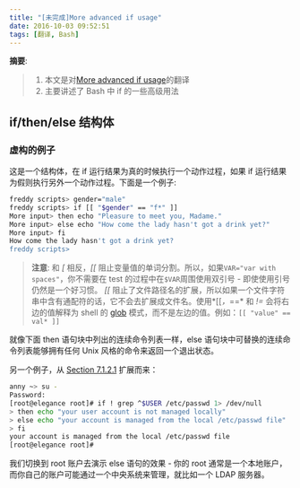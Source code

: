 ```yaml
---
title: "[未完成]More advanced if usage"
date: 2016-10-03 09:52:51
tags: [翻译, Bash]
---
```


__摘要__:

> 1. 本文是对[More advanced if usage](http://tldp.org/LDP/Bash-Beginners-Guide/html/sect_07_02.html)的翻译
> 2. 主要讲述了 Bash 中 if 的一些高级用法


<!--more-->

## if/then/else 结构体

### 虚构的例子

这是一个结构体，在 if 运行结果为真的时候执行一个动作过程，如果 if 运行结果为假则执行另外一个动作过程。下面是一个例子:


```sh
freddy scripts> gender="male"
freddy scripts> if [[ "$gender" == "f*" ]]
More input> then echo "Pleasure to meet you, Madame."
More input> else echo "How come the lady hasn't got a drink yet?"
More input> fi
How come the lady hasn't got a drink yet?
freddy scripts>
```

> __注意__:
> 和 *[* 相反，*[[* 阻止变量值的单词分割。所以，如果`VAR="var with spaces"`，你不需要在 test 的过程中在`$VAR`周围使用双引号 - 即使使用引号仍然是一个好习惯。 *[[* 阻止了文件路径名的扩展，所以如果一个文件字符串中含有通配符的话，它不会去扩展成文件名。使用*[[*，*==* 和 *!=* 会将右边的值解释为 shell 的 [glob](http://tldp.org/LDP/GNU-Linux-Tools-Summary/html/x11655.htm) 模式，而不是左边的值。例如：`[[ "value" == val* ]]`

就像下面 then 语句块中列出的连续命令列表一样，else 语句块中可替换的连续命令列表能够拥有任何 Unix 风格的命令来返回一个退出状态。

另一个例子，从 [ Section 7.1.2.1](http://tldp.org/LDP/Bash-Beginners-Guide/html/sect_07_01.html#sect_07_01_02_01) 扩展而来：

```sh
anny ~> su -
Password:
[root@elegance root]# if ! grep ^$USER /etc/passwd 1> /dev/null
> then echo "your user account is not managed locally"
> else echo "your account is managed from the local /etc/passwd file"
> fi
your account is managed from the local /etc/passwd file
[root@elegance root]#
```

我们切换到 root 账户去演示 else 语句的效果 - 你的 root 通常是一个本地账户，而你自己的账户可能通过一个中央系统来管理，就比如一个 LDAP 服务器。
